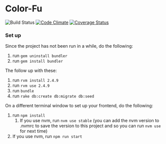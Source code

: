 # Color-Fu

![Build Status](https://codeship.com/projects/111f7120-2948-0136-930a-0efe8925988d/status?branch=master)
[![Code Climate](https://codeclimate.com/github/KWongEE/Color-Fu/badges/gpa.svg)](https://codeclimate.com/github/KWongEE/Color-Fu)
[![Coverage Status](https://coveralls.io/repos/github/KWongEE/Color-Fu/badge.svg?branch=master)](https://coveralls.io/github/KWongEE/Color-Fu?branch=master)


### Set up

Since the project has not been run in a while, do the following:
1. run `gem uninstall bundler`
1. run `gem install bundler`

The follow up with these:
1. run `rvm install 2.4.9`
1. run `rvm use 2.4.9`
1. run `bundle`
1. run `rake db:create db:migrate db:seed`

On a different terminal window to set up your frontend, do the following:
1. run `npm install`
    1. If you use nvm, run `nvm use stable` (you can add the nvm version to .nvmrc to save the version to this project and so you can run `nvm use` for next time)
1. If you use nvm, run `npm run start`
